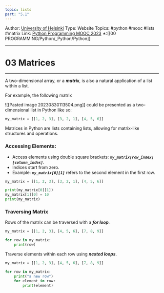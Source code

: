 ```yaml
---
topic: lists
part: "5.1"
---
```

Author: [University of Helsinki](https://programming-23.mooc.fi/)
Type: Website
Topics: #python #mooc #lists #matrix
Link: [Python Programming MOOC 2023](https://programming-23.mooc.fi/)
∗:[[00 PROGRAMMING/Python/_Python/Python]] 

---
# 03 Matrices

--- 
A two-dimensional array, or a ___matrix___, is also a natural application of a list within a list.

For example, the following matrix

![[Pasted image 20230830113504.png]]
could be presented as a two-dimensional list in Python like so:

```python
my_matrix = [[1, 2, 3], [3, 2, 1], [4, 5, 6]]
```

Matrices in Python are lists containing lists, allowing for matrix-like structures and operations.

### Accessing Elements:
- Access elements using double square brackets: ___`my_matrix[row_index][column_index]`___.
- Indices start from zero.
- Example: ___`my_matrix[0][1]`___ refers to the second element in the first row.

```python
my_matrix = [[1, 2, 3], [3, 2, 1], [4, 5, 6]]

print(my_matrix[0][1])
my_matrix[1][0] = 10
print(my_matrix)
```

### Traversing Matrix
Rows of the matrix can be traversed with a ___for loop___.
```python
my_matrix = [[1, 2, 3], [4, 5, 6], [7, 8, 9]]

for row in my_matrix:
    print(row)
```

Traverse elements within each row using ___nested loops___.
```python
my_matrix = [[1, 2, 3], [4, 5, 6], [7, 8, 9]]

for row in my_matrix:
    print("a new row")
    for element in row:
        print(element)
```